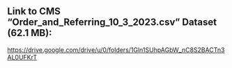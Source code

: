 ## Link to CMS “Order_and_Referring_10_3_2023.csv” Dataset (62.1 MB): 

https://drive.google.com/drive/u/0/folders/1Gln1SUhpAGbW_nC8S2BACTn3AL0UFKrT
